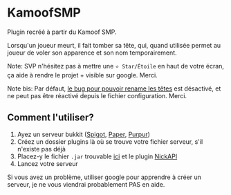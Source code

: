 # KamoofSMP
Plugin recréé à partir du Kamoof SMP.

Lorsqu'un joueur meurt, il fait tomber sa tête, qui, quand utilisée permet au joueur de voler son apparence et son nom temporairement.

Note: SVP n'hésitez pas à mettre une `⭐ Star/Étoile` en haut de votre écran, ça aide à rendre le projet + visible sur google. Merci. 

Note bis: Par défaut, [le bug pour pouvoir rename les têtes](https://youtu.be/RBNFO50Zjmw?si=H_7Qagk8Ua1ZRSmr&t=672) est désactivé, et ne peut pas être réactivé depuis le fichier configuration. Merci.

## Comment l'utiliser?
1. Ayez un serveur bukkit ([Spigot](https://getbukkit.org/download/spigot), [Paper](https://papermc.io/downloads/paper), [Purpur](https://purpurmc.org/))
2. Créez un dossier plugins là où se trouve votre fichier serveur, s'il n'existe pas déjà
3. Placez-y le fichier `.jar` trouvable [ici](https://github.com/Ghosty920/KamoofSMP/releases/latest) et le plugin [NickAPI](https://www.spigotmc.org/resources/nickapi-1-8-1-20-4.26013/)
4. Lancez votre serveur

Si vous avez un problème, utiliser google pour apprendre à créer un serveur, je ne vous viendrai probablement PAS en aide.